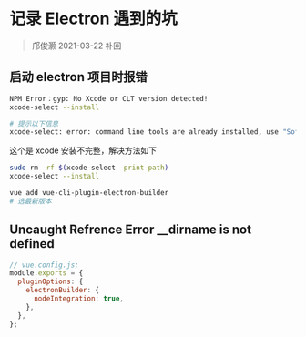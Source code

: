 # 记录 Electron 遇到的坑

> 邝俊灏 2021-03-22 补回

## 启动 electron 项目时报错

```bash
NPM Error：gyp: No Xcode or CLT version detected!
xcode-select --install

# 提示以下信息
xcode-select: error: command line tools are already installed, use "Software Update" to install updates
```

这个是 xcode 安装不完整，解决方法如下

```bash
sudo rm -rf $(xcode-select -print-path)
xcode-select --install

vue add vue-cli-plugin-electron-builder
# 选最新版本
```

## Uncaught Refrence Error \_\_dirname is not defined

```js
// vue.config.js;
module.exports = {
  pluginOptions: {
    electronBuilder: {
      nodeIntegration: true,
    },
  },
};
```
